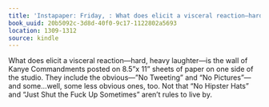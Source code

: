 ```yaml
---
title: 'Instapaper: Friday, : What does elicit a visceral reaction—hard, heavy laughter—is…'
book_uuid: 20b5092c-3d8d-40f0-9c17-1122802a5693
location: 1309-1312
source: kindle
---
```


What does elicit a visceral reaction—hard, heavy laughter—is the wall of Kanye Commandments posted on 8.5”x 11” sheets of paper on one side of the studio. They include the obvious—”No Tweeting” and “No Pictures”—and some…well, some less obvious ones, too. Not that “No Hipster Hats” and “Just Shut the Fuck Up Sometimes” aren’t rules to live by.